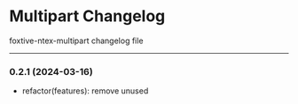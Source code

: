 # Multipart Changelog
foxtive-ntex-multipart changelog file

-----

### 0.2.1 (2024-03-16)
* refactor(features): remove unused
